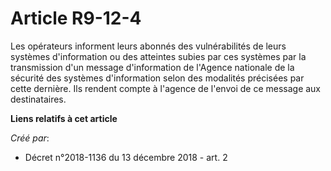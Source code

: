 # Article R9-12-4

Les opérateurs informent leurs abonnés des vulnérabilités de leurs systèmes d'information ou des atteintes subies par ces
systèmes par la transmission d'un message d'information de l'Agence nationale de la sécurité des systèmes d'information selon
des modalités précisées par cette dernière. Ils rendent compte à l'agence de l'envoi de ce message aux destinataires.

**Liens relatifs à cet article**

_Créé par_:

  - Décret n°2018-1136 du 13 décembre 2018 - art. 2
